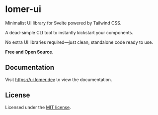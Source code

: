 # lomer-ui

Minimalist UI library for Svelte powered by Tailwind CSS.

A dead-simple CLI tool to instantly kickstart your components.

No extra UI libraries required—just clean, standalone code ready to use.

**Free and Open Source**.

## Documentation

Visit https://ui.lomer.dev to view the documentation.

## License

Licensed under the [MIT license](https://github.com/clios/lomer-ui/blob/main/LICENSE.md).
